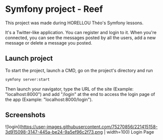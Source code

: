 # Symfony project - Reef

This project was made during HORELLOU Théo's Symfony lessons.

It's a Twitter-like application. You can register and login to it. When you're connected, you can see the messages posted by all the users, add a new message or delete a message you posted.

## Launch project

To start the project, launch a CMD, go on the project's directory and run
```bash
symfony server:start
```

Then launch your navigator, type the URL of the site (Example: "localhost:8000") and add "/login" at the end to access the login page of the app (Example: "localhost:8000/login").

## Screenshots

![login](https://user-images.githubusercontent.com/75270856/221415158-3d915098-3147-445a-be24-9a5ef96c2f73.png | width=100)
Login Page
